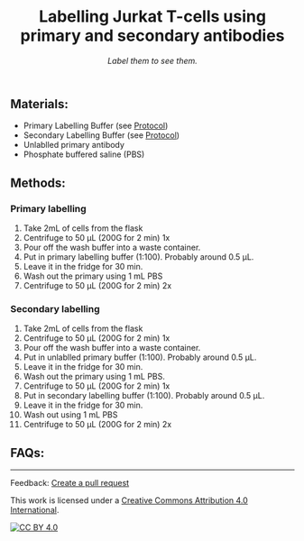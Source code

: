 <header>

<!--
  <<< Author notes: Course header >>>
  Include a 1280×640 image, course title in sentence case, and a concise description in emphasis.
  In your repository settings: enable template repository, add your 1280×640 social image, auto delete head branches.
  Add your open source license, GitHub uses MIT license.
-->

# Labelling Jurkat T-cells using primary and secondary antibodies

_Label them to see them._

</header>

<!--
  <<< Author notes: Step 1 >>>
  Choose 3-5 steps for your course.
  The first step is always the hardest, so pick something easy!
  Link to docs.github.com for further explanations.
  Encourage users to open new tabs for steps!
-->

## Materials:
  - Primary Labelling Buffer (see [Protocol](https://github.com/astormic/Antibody_Dye_Conjugation/tree/main))
  - Secondary Labelling Buffer (see [Protocol](https://github.com/astormic/Antibody_Dye_Conjugation/tree/main))
  - Unlablled primary antibody
  - Phosphate buffered saline (PBS)

## Methods:
### Primary labelling
1. Take 2mL of cells from the flask
2. Centrifuge to 50 µL (200G for 2 min) 1x
3. Pour off the wash buffer into a waste container.
4. Put in primary labelling buffer (1:100). Probably around 0.5 µL. 
5. Leave it in the fridge for 30 min.
6. Wash out the primary using 1 mL PBS
7. Centrifuge to 50 µL (200G for 2 min) 2x

### Secondary labelling
1. Take 2mL of cells from the flask
2. Centrifuge to 50 µL (200G for 2 min) 1x
3. Pour off the wash buffer into a waste container.
4. Put in unlablled primary buffer (1:100). Probably around 0.5 µL. 
5. Leave it in the fridge for 30 min.
6. Wash out the primary using 1 mL PBS.
8. Centrifuge to 50 µL (200G for 2 min) 1x
9. Put in secondary labelling buffer (1:100). Probably around 0.5 µL.
10. Leave it in the fridge for 30 min.
11. Wash out using 1 mL PBS
7. Centrifuge to 50 µL (200G for 2 min) 2x
   
## FAQs: 

 
<footer>

<!--
  <<< Author notes: Footer >>>
  Add a link to get support, GitHub status page, code of conduct, license link.
-->

---

Feedback: [Create a pull request]()

This work is licensed under a
[Creative Commons Attribution 4.0 International][cc-by].

[![CC BY 4.0][cc-by-image]][cc-by]

[cc-by]: https://creativecommons.org/licenses/by/4.0/
[cc-by-image]: https://i.creativecommons.org/l/by/4.0/88x31.png
[cc-by-shield]: https://img.shields.io/badge/License-CC%20BY%204.0-lightgrey.svg

</footer>
